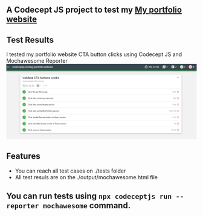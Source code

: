 ## A Codecept JS project to test my [My portfolio website](https://fulyaertay.netlify.app/) 

## Test Results
I tested my portfolio website CTA button clicks using Codecept JS and Mochawesome Reporter
![Logo](./test-results.png)


## Features
- You can reach all test cases on ./tests folder
- All test resuls are on the ./output/mochawesome.html file

## You can run tests using `npx codeceptjs run --reporter mochawesome` command.


